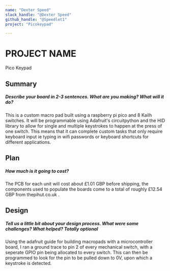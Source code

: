 ```yaml
---
name: "Dexter Speed"
slack_handle: "@Dexter Speed"
github_handle: "@Speedlet1"
project: "Picokeypad"

---
```


# PROJECT NAME
Pico Keypad
## Summary
##### Describe your board in 2-3 sentences. What are you making? What will it do?
This is a custom macro pad built using a raspberry pi pico and 8 Kailh switches. It will be programmable using Adafruit's circuitpython and the HID library to allow for single and multiple keystrokes to happen at the press of one switch. This means that it can complete custom tasks that only require keyboard input ie typing in wifi passwords or keyboard shortcuts for different applications.

## Plan
##### How much is it going to cost?
The PCB for each unit will cost about £1.01 GBP before shipping, the components used to populate the boards come to a total of roughly £12.54 GBP from thepihut.co.uk .

## Design
##### Tell us a little bit about your design process. What were some challenges? What helped? ***Totally optional***
Using the adafruit guide for building macropads with a microcontroller board, I ran a ground trace to pin 2 of every mechanical switch, with a seperate GPIO pin being allocated to every switch. This can then be programmed to look for the pin to be pulled down to 0V, upon which a keystroke is detected.
